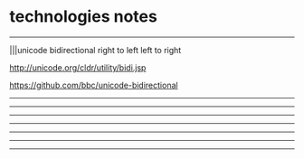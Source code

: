 # technologies notes

----

|||unicode bidirectional right to left left to right

http://unicode.org/cldr/utility/bidi.jsp

https://github.com/bbc/unicode-bidirectional

----
----
----
----
----
----
----
